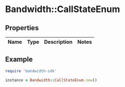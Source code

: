 # Bandwidth::CallStateEnum

## Properties

| Name | Type | Description | Notes |
| ---- | ---- | ----------- | ----- |

## Example

```ruby
require 'bandwidth-sdk'

instance = Bandwidth::CallStateEnum.new()
```

